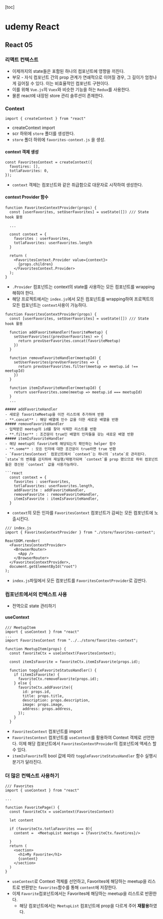 [toc]
# udemy React
## React 05
### 리액트 컨텍스트
- 이제까지의 state들은 포함된 하나의 컴포넌트에 영향을 끼친다.
- 부모 - 자식 컴포넌트 간의 prop 관계가 연쇄적으로 이어질 경우, 그 길이가 엄청나게 길어질 수 있다. 이는 비효율적인 컴포넌트 구현이다.
- 이를 위해 `Vue.js`의 `Vuex`와 비슷한 기능을 하는 `Redux`를 사용한다.
- 물론 react에 내장된 store 관리 솔루션이 존재한다.

### Context
```react
import { createContext } from "react"
```
- createContext import
- scr 하위에 `store` 폴더를 생성한다.
- `store` 폴더 하위에 `favorites-context.js` 을 생성.

#### context 객체 생성
```react
const FavoritesContext = createContext({
  favotires: [],
  totlaFavorites: 0,
});
```
- `context` 객체는 컴포넌트와 같은 취급함으로 대문자로 시작하여 생성한다.
#### context Provider 함수
```react
function FavoritesContextProvider(props) {
  const [userFavorites, setUserFavorites] = useState([]) /// State hook 활용

  ...

  const context = {
    favorites : userFavorites,
    totlaFavorites: userFavorites.length
  }

  return (
    <FavoritesContext.Provider value={context}>
      {props.children}
    </FavoritesContext.Provider>
  );
}
```
- `.Provider` 컴포넌트는 context의 state를 사용하는 모든 컴포넌트를 wrapping 해줘야 한다.
- 해당 프로젝트에서는 `index.js`에서 모든 컴포넌트를 wrapping하여 프로젝트의 모든 컴포넌트는 `context`사용이 가능하다.

```react
function FavoritesContextProvider(props) {
  const [userFavorites, setUserFavorites] = useState([]) /// State hook 활용

  function addFavoriteHandler(favoriteMeetup) {
    setUserFavorites((prevUserFavorites) => {
      return prevUserFavorites.concat(favoriteMeetup)
    })
  }

  function removeFavoriteHandler(meetupId) {
    setUserFavorites(prevUserFavorites => {
      return prevUserFavorites.filter(meetup => meetup.id !== meetupId)
    })
  }

  function itemIsFavoriteHandler(meetupId) {
    return userFavorites.some(meetup => meetup.id === meetupId)
  }
  ...

##### addFavoriteHandler
- 새로운 favoriteMeetup을 이전 리스트에 추가하여 반환
- **.concat** : 해당 배열에 인수 값을 더한 새로운 배열을 반환
##### removeFavoriteHandler
- 입력받은 meetup의 id를 찾아 삭제한 리스트를 반환
- **.filter** : 조건문이 true인 배열의 인자들을 갖는 새로운 배열 반환
##### itemIsFavoriteHandler
- 해당 meetup이 favorite에 해당되는지 확인하는 helper 함수
- **.some** : 모든 인자에 대한 조건문이 true라면 true 반환
- `FavoritesContext` 컴포넌트에서 `context`는 하나의 `state`로 관리된다.
`state`의 변화를 감지하여 재실행/재평가되며 `context`를 prop 했으므로 하위 컴포넌트들은 갱신된 `context` 값을 사용가능하다.

```react
  const context = {
    favorites : userFavorites,
    totlaFavorites: userFavorites.length,
    addFavorite : addFavoriteHandler,
    removeFavorite : removeFavoriteHandler,
    itemIsFavorite : itemIsFavoriteHandler,
  }
```
- `context`의 모든 인자를 `FavoritesContext` 컴포넌트가 감싸는 모든 컴포넌트에 노출시킨다.
```react
/// index.js
import { FavoritesContextProvider } from "./store/favorites-context";

ReactDOM.render(
  <FavoritesContextProvider>
    <BrowserRouter>
      <App />
    </BrowserRouter>
  </FavoritesContextProvider>,
  document.getElementById("root")
);
```
- `index.js`파일에서 모든 컴포넌트를 `FavoritesContextProvider`로 감싼다.

### 컴포넌트에서의 컨텍스트 사용
- 전역으로 state 관리하기
#### useContext
```react 
/// MeetupItem
import { useContext } from "react"
...
import FavoritesContext from "../../store/favorites-context";

function MeetupItem(props) {
  const favoriteCtx = useContext(FavoritesContext);

  const itemIsFavorite = favoriteCtx.itemIsFavorite(props.id);

  function toggleFavoriteStatusHandler() {
    if (itemIsFavorite) {
      favoriteCtx.removeFavorite(props.id);
    } else {
      favoriteCtx.addFavorite({
        id: props.id,
        title: props.title,
        description: props.description,
        image: props.image,
        address: props.address,
      });
    }
  }
```
- `FavoritesContext` 컴포넌트를 import 
- `FavoritesContext` 컴포넌트를 `useContext`를 활용하여 Context 객체로 선언한다. 이제 해당 컴포넌트에서 `FavoritesContextProvider`의 컴포넌트에 액세스 할 수 있다.
- `itemIsFavorite`의 bool 값에 따라 `toggleFavoriteStatusHandler` 함수 실행시 분기가 달라진다.

### 더 많은 컨텍스트 사용하기
```React
/// Favorites
import { useContext } from "react"

...

function FavoritePage() {
  const favoriteCtx = useContext(FavoritesContext)

  let content

  if (favoriteCtx.totlaFavorites === 0){
    content =  <MeetupList meetups = {favoriteCtx.favotires}/>

  }
  return (
    <section>
      <h1>My Favorite</h1>
      {content}
    </section>
  )
}
```
- `useContext`로 Context 객체를 선언하고, Favorites에 해당하는 meetup을 리스트로 반환받는 `favorites`함수를 통해 `content`에 저장한다.
- 이제 `Favorite`컴포넌트에서는 Favorites에 해당하는 meetup을 리스트로 반환한다.
  - 해당 컴포넌트에서는 `MeetupList` 컴포넌트에 prop을 다르게 주어 **재활용**하였다.